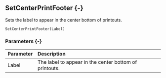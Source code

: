 ## SetCenterPrintFooter {-}

Sets the label to appear in the center bottom of printouts.

```{sql}
SetCenterPrintFooter(Label)
```

### Parameters {-}

Parameter | Description
| :-- | :-- |
Label | The label to appear in the center bottom of printouts.